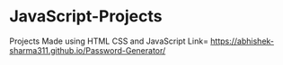 # JavaScript-Projects
Projects Made using HTML CSS and JavaScript
Link= https://abhishek-sharma311.github.io/Password-Generator/

